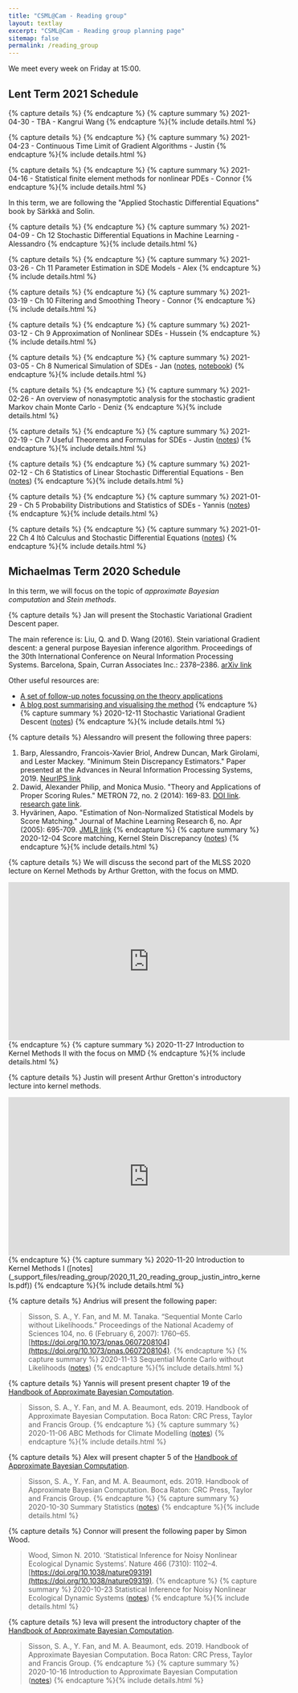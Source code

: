 ```yaml
---
title: "CSML@Cam - Reading group"
layout: textlay
excerpt: "CSML@Cam - Reading group planning page"
sitemap: false
permalink: /reading_group
---
```


We meet every week on Friday at 15:00. 

## Lent Term 2021 Schedule

{% capture details %}
{% endcapture %}
{% capture summary %}
2021-04-30 - TBA - Kangrui Wang
{% endcapture %}{% include details.html %}

{% capture details %}
{% endcapture %}
{% capture summary %}
2021-04-23 - Continuous Time Limit of Gradient Algorithms - Justin
{% endcapture %}{% include details.html %}

{% capture details %}
{% endcapture %}
{% capture summary %}
2021-04-16 - Statistical finite element methods for nonlinear PDEs - Connor
{% endcapture %}{% include details.html %}

In this term, we are following the "Applied Stochastic Differential Equations" book by Särkkä and Solin.

{% capture details %}
{% endcapture %}
{% capture summary %}
2021-04-09 - Ch 12 Stochastic Differential Equations in Machine Learning - Alessandro
{% endcapture %}{% include details.html %}

{% capture details %}
{% endcapture %}
{% capture summary %}
2021-03-26 - Ch 11 Parameter Estimation in SDE Models - Alex
{% endcapture %}{% include details.html %}


{% capture details %}
{% endcapture %}
{% capture summary %}
2021-03-19 - Ch 10 Filtering and Smoothing Theory - Connor
{% endcapture %}{% include details.html %}


{% capture details %}
{% endcapture %}
{% capture summary %}
2021-03-12 - Ch 9 Approximation of Nonlinear SDEs - Hussein
{% endcapture %}{% include details.html %}


{% capture details %}
{% endcapture %}
{% capture summary %}
2021-03-05 - Ch 8 Numerical Simulation of SDEs - Jan ([notes](_support_files/reading_group/2021_03_05_numerical_simulation_sdes.slides.html), [notebook](https://github.com/jp2011/sdes-notes/blob/main/numerical-simulation-sdes.ipynb))
{% endcapture %}{% include details.html %}


{% capture details %}
{% endcapture %}
{% capture summary %}
2021-02-26 - An overview of nonasymptotic analysis for the stochastic gradient Markov chain Monte Carlo - Deniz
{% endcapture %}{% include details.html %}


{% capture details %}
{% endcapture %}
{% capture summary %}
2021-02-19 - Ch 7 Useful Theorems and Formulas for SDEs - Justin ([notes](_support_files/reading_group/2021_02_19_justin_useful_theorems_and_formulas_for_sdes.pdf))
{% endcapture %}{% include details.html %}

{% capture details %}
{% endcapture %}
{% capture summary %}
2021-02-12 - Ch 6 Statistics of Linear Stochastic Differential Equations - Ben ([notes](_support_files/reading_group/2021_02_12_ben_statistics_of_sdes.pdf))
{% endcapture %}{% include details.html %}


{% capture details %}
{% endcapture %}
{% capture summary %}
2021-01-29 - Ch 5 Probability Distributions and Statistics of SDEs - Yannis ([notes](_support_files/reading_group/2021_29_01_reading_group_yannis_probability_distributions_and_statistics_of_sdes.pdf))
{% endcapture %}{% include details.html %}


{% capture details %}
{% endcapture %}
{% capture summary %}
2021-01-22 Ch 4 Itô Calculus and Stochastic Differential Equations ([notes](_support_files/reading_group/2021_01_22_reading_group_andrius_ito_integral.pdf))
{% endcapture %}{% include details.html %}




## Michaelmas Term 2020 Schedule

In this term, we will focus on the topic of *approximate Bayesian computation* and *Stein methods*.


{% capture details %}
Jan will present the Stochastic Variational Gradient Descent paper.

The main reference is: 
Liu, Q. and D. Wang (2016). Stein variational Gradient descent: a general purpose Bayesian inference algorithm. Proceedings of the 30th International Conference on Neural Information Processing Systems. Barcelona, Spain, Curran Associates Inc.: 2378–2386. [arXiv link](https://arxiv.org/pdf/1608.04471.pdf)

Other useful resources are:
- [A set of follow-up notes focussing on the theory applications](https://www.cs.utexas.edu/~lqiang/PDF/svgd_aabi2016.pdf)
- [A blog post summarising and visualising the method](https://www.cs.utexas.edu/~qlearning/project.html?p=svgd)
{% endcapture %}
{% capture summary %}
2020-12-11 Stochastic Variational Gradient Descent ([notes](_support_files/reading_group/2020_12_11_reading_group_jan_stochastic_variational_gradient_descent.pdf))
{% endcapture %}{% include details.html %}

{% capture details %}
Alessandro will present the following three papers:
1. Barp, Alessandro, Francois-Xavier Briol, Andrew Duncan, Mark Girolami, and Lester Mackey. "Minimum Stein Discrepancy Estimators." Paper presented at the Advances in Neural Information Processing Systems, 2019. [NeurIPS link](https://papers.nips.cc/paper/2019/file/ba7609ee5789cc4dff171045a693a65f-Paper.pdf)
2. Dawid, Alexander Philip, and Monica Musio. "Theory and Applications of Proper Scoring Rules." METRON 72, no. 2 (2014): 169-83. [DOI link](https://doi.org/10.1007/s40300-014-0039-y). [research gate link](https://www.researchgate.net/publication/259529033_Theory_and_Applications_of_Proper_Scoring_Rules).
3. Hyvärinen, Aapo. "Estimation of Non-Normalized Statistical Models by Score Matching." Journal of Machine Learning Research 6, no. Apr (2005): 695-709. [JMLR link](https://jmlr.org/papers/volume6/hyvarinen05a/old.pdf)
{% endcapture %}
{% capture summary %}
2020-12-04 Score matching, Kernel Stein Discrepancy ([notes](_support_files/reading_group/2020_12_04_reading_group_alessandro_ksd.pdf))
{% endcapture %}{% include details.html %}


{% capture details %}
We will discuss the second part of the MLSS 2020 lecture on Kernel Methods by Arthur Gretton, with the focus on MMD.
<iframe width="560" height="315" src="https://www.youtube.com/embed/eANiXrWO1dM" frameborder="0" allow="accelerometer; autoplay; clipboard-write; encrypted-media; gyroscope; picture-in-picture" allowfullscreen></iframe>
{% endcapture %}
{% capture summary %}
2020-11-27 Introduction to Kernel Methods II with the focus on MMD
{% endcapture %}{% include details.html %}


{% capture details %}
Justin will present Arthur Gretton's introductory lecture into kernel methods.
<iframe width="560" height="315" src="https://www.youtube.com/embed/alrKls6BORc" frameborder="0" allow="accelerometer; autoplay; clipboard-write; encrypted-media; gyroscope; picture-in-picture" allowfullscreen></iframe>
{% endcapture %}
{% capture summary %}
2020-11-20 Introduction to Kernel Methods I ([notes](_support_files/reading_group/2020_11_20_reading_group_justin_intro_kernels.pdf))
{% endcapture %}{% include details.html %}


{% capture details %}
Andrius will present the following paper:
> Sisson, S. A., Y. Fan, and M. M. Tanaka. “Sequential Monte Carlo without Likelihoods.” Proceedings of the National Academy of Sciences 104, no. 6 (February 6, 2007): 1760–65. [https://doi.org/10.1073/pnas.0607208104](https://doi.org/10.1073/pnas.0607208104).
{% endcapture %}
{% capture summary %}
2020-11-13 Sequential Monte Carlo without Likelihoods ([notes](_support_files/reading_group/2020_11_13-reading_group_andrius_smc_without_likelihoods.pdf))
{% endcapture %}{% include details.html %}


{% capture details %}
Yannis will present present chapter 19 of the [Handbook of Approximate Bayesian Computation](https://www.routledge.com/Handbook-of-Approximate-Bayesian-Computation/Sisson-Fan-Beaumont/p/book/9781439881507).  
> Sisson, S. A., Y. Fan, and M. A. Beaumont, eds. 2019. Handbook of Approximate Bayesian Computation. Boca Raton: CRC Press, Taylor and Francis Group.
{% endcapture %}
{% capture summary %}
2020-11-06 ABC Methods for Climate Modelling ([notes](_support_files/reading_group/2020_11_06_reading_group_yannis_abc_climate_modelling.pdf))
{% endcapture %}{% include details.html %}


{% capture details %}
Alex will present chapter 5 of the [Handbook of Approximate Bayesian Computation](https://www.routledge.com/Handbook-of-Approximate-Bayesian-Computation/Sisson-Fan-Beaumont/p/book/9781439881507).  
> Sisson, S. A., Y. Fan, and M. A. Beaumont, eds. 2019. Handbook of Approximate Bayesian Computation. Boca Raton: CRC Press, Taylor and Francis Group.
{% endcapture %}
{% capture summary %}
2020-10-30 Summary Statistics ([notes](_support_files/reading_group/2020_10_30_reading_group_alex_summary_statistics.pdf))
{% endcapture %}{% include details.html %}


{% capture details %}
Connor will present the following paper by Simon Wood.
> Wood, Simon N. 2010. ‘Statistical Inference for Noisy Nonlinear Ecological Dynamic Systems’. Nature 466 (7310): 1102–4. [https://doi.org/10.1038/nature09319](https://doi.org/10.1038/nature09319).
{% endcapture %}
{% capture summary %}
2020-10-23 Statistical Inference for Noisy Nonlinear Ecological Dynamic Systems ([notes](_support_files/reading_group/2020_10_23_reading_group_connor_nonlinear_dynamics.pdf))
{% endcapture %}{% include details.html %}


{% capture details %}
Ieva will present the introductory chapter of the [Handbook of Approximate Bayesian Computation](https://www.routledge.com/Handbook-of-Approximate-Bayesian-Computation/Sisson-Fan-Beaumont/p/book/9781439881507). 
> Sisson, S. A., Y. Fan, and M. A. Beaumont, eds. 2019. Handbook of Approximate Bayesian Computation. Boca Raton: CRC Press, Taylor and Francis Group.
{% endcapture %}
{% capture summary %}
2020-10-16 Introduction to Approximate Bayesian Computation ([notes](_support_files/reading_group/2020_10_16_reading_group_ieva_intro_to_abc.pdf))
{% endcapture %}{% include details.html %}
